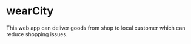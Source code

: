 # wearCity
This web app can deliver goods from shop to local customer which can reduce shopping issues.
